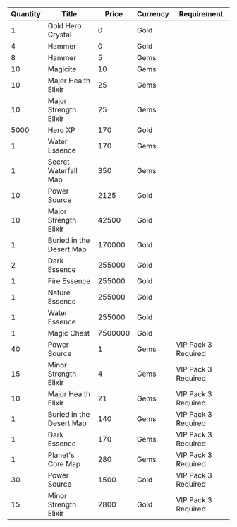 | Quantity | Title | Price | Currency |  Requirement |
| -------- | ----- | ----- | -------- |  ----------- |
| 1 | Gold Hero Crystal | 0 | Gold |  |
| 4 | Hammer | 0 | Gold |  |
| 8 | Hammer | 5 | Gems |  |
| 10 | Magicite | 10 | Gems |  |
| 10 | Major Health Elixir | 25 | Gems |  |
| 10 | Major Strength Elixir | 25 | Gems |  |
| 5000 | Hero XP | 170 | Gold |  |
| 1 | Water Essence | 170 | Gems |  |
| 1 | Secret Waterfall Map | 350 | Gems |  |
| 10 | Power Source | 2125 | Gold |  |
| 10 | Major Strength Elixir | 42500 | Gold |  |
| 1 | Buried in the Desert Map | 170000 | Gold |  |
| 2 | Dark Essence | 255000 | Gold |  |
| 1 | Fire Essence | 255000 | Gold |  |
| 1 | Nature Essence | 255000 | Gold |  |
| 1 | Water Essence | 255000 | Gold |  |
| 1 | Magic Chest | 7500000 | Gold |  |
| 40 | Power Source | 1 | Gems | VIP Pack 3 Required |
| 15 | Minor Strength Elixir | 4 | Gems | VIP Pack 3 Required |
| 10 | Major Health Elixir | 21 | Gems | VIP Pack 3 Required |
| 1 | Buried in the Desert Map | 140 | Gems | VIP Pack 3 Required |
| 1 | Dark Essence | 170 | Gems | VIP Pack 3 Required |
| 1 | Planet's Core Map | 280 | Gems | VIP Pack 3 Required |
| 30 | Power Source | 1500 | Gold | VIP Pack 3 Required |
| 15 | Minor Strength Elixir | 2800 | Gold | VIP Pack 3 Required |
